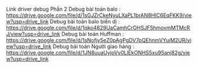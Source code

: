 Link driver debug Phần 2
Debug bài toán balo : https://drive.google.com/file/d/1sGJZrCkeNyuLXaPL1brAN8HlC6EqFKK9/view?usp=drive_link
Debug bài toán balo biến dị : https://drive.google.com/file/d/1qko4829UaCamhCrOHSJF5hmovmMTMcRJ/view?usp=drive_link
Debug bài toán Huffman : https://drive.google.com/file/d/1sNofjy5eZ0pAgPgDV7pQEhnmVYuiM2UR/view?usp=drive_link
Debug bài toán Người giao hàng : https://drive.google.com/file/d/1JN8uuaUyjoVy0LlEkONHS5xu95anj82g/view?usp=drive_link 
